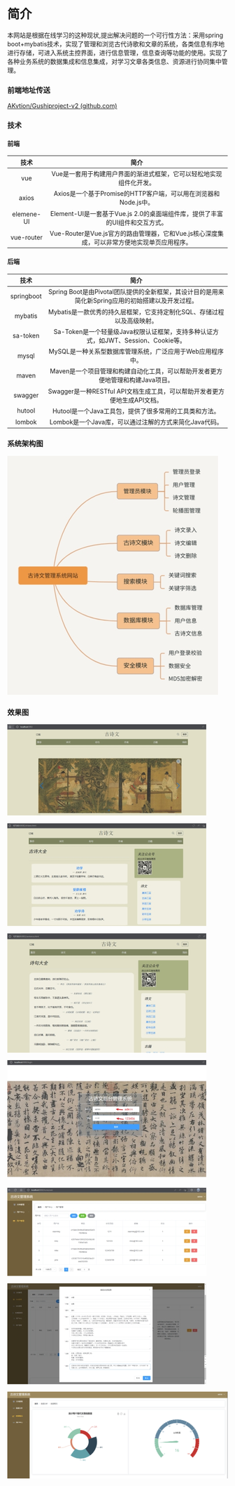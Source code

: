 # 简介

本网站是根据在线学习的这种现状,提出解决问题的一个可行性方法：采用spring boot+mybatis技术，实现了管理和浏览古代诗歌和文章的系统，各类信息有序地进行存储，可进入系统主控界面，进行信息管理，信息查询等功能的使用。实现了各种业务系统的数据集成和信息集成，对学习文章各类信息、资源进行协同集中管理。

### 前端地址传送

[AKvtion/Gushiproject-v2 (github.com)](https://github.com/AKvtion/Gushiproject-v2)




### 技术

#### 前端
| 技术  |                                      简介                                       |
|:---:|:-----------------------------------------------------------------------------:|
| vue |                      Vue是一套用于构建用户界面的渐进式框架，它可以轻松地实现组件化开发。                      |
| axios |                  Axios是一个基于Promise的HTTP客户端，可以用在浏览器和Node.js中。                  |
| elemene-UI |               Element-UI是一套基于Vue.js 2.0的桌面端组件库，提供了丰富的UI组件和交互方式。               |
| vue-router |           Vue-Router是Vue.js官方的路由管理器，它和Vue.js核心深度集成，可以非常方便地实现单页应用程序。           |


#### 后端
| 技术  |                                              简介                                             |
|:---:|:-------------------------------------------------------------------------------------------:|
| springboot |                Spring Boot是由Pivotal团队提供的全新框架，其设计目的是用来简化新Spring应用的初始搭建以及开发过程。                |
| mybatis |                           Mybatis是一款优秀的持久层框架，它支持定制化SQL、存储过程以及高级映射。                          |
| sa-token |                   Sa-Token是一个轻量级Java权限认证框架，支持多种认证方式，如JWT、Session、Cookie等。                   |
| mysql |                              MySQL是一种关系型数据库管理系统，广泛应用于Web应用程序中。                              |
| maven |                         Maven是一个项目管理和构建自动化工具，可以帮助开发者更方便地管理和构建Java项目。                        |
| swagger |                       Swagger是一种RESTful API文档生成工具，可以帮助开发者更方便地生成API文档。                       |
| hutool |                               Hutool是一个Java工具包，提供了很多常用的工具类和方法。                              |
| lombok |                                             Lombok是一个Java库，可以通过注解的方式来简化Java代码。|



### 系统架构图

![img](./assets/wps1.jpg)

### 效果图

![img](./assets/wps3.jpg)

![img](./assets/wps4.jpg)

![img](./assets/wps5.jpg)

![img](./assets/wps2.jpg)

![img](./assets/wps6.jpg)

![img](./assets/wps7.jpg)

![image-20230504093410593](./assets/data.png)


